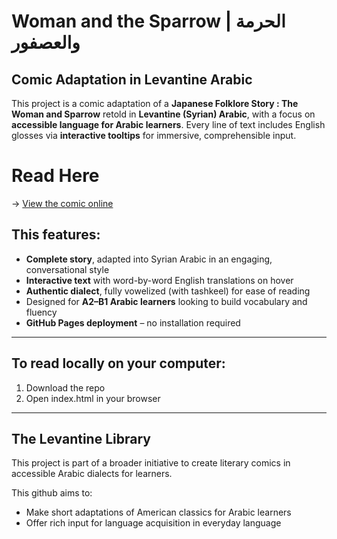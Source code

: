 # Woman and the Sparrow | الحرمة والعصفور
## Comic Adaptation in Levantine Arabic
This project is a comic adaptation of a **Japanese Folklore Story : The Woman and Sparrow** retold in **Levantine (Syrian) Arabic**, with a focus on **accessible language for Arabic learners**. Every line of text includes English glosses via **interactive tooltips** for immersive, comprehensible input.


# Read Here

-> [View the comic online](https://LevantineResources.github.io/WomanAndSparrow)

## This features:
- **Complete story**, adapted into Syrian Arabic in an engaging, conversational style
- **Interactive text** with word-by-word English translations on hover
- **Authentic dialect**, fully vowelized (with tashkeel) for ease of reading
- Designed for **A2–B1 Arabic learners** looking to build vocabulary and fluency
- **GitHub Pages deployment** – no installation required

--------------------------------

## To read locally on your computer:

1. Download the repo
2. Open index.html in your browser

---------------------------------

## The Levantine Library
This project is part of a broader initiative to create literary comics in accessible Arabic dialects for learners. 

This github aims to:
- Make short adaptations of American classics for Arabic learners
- Offer rich input for language acquisition in everyday language
